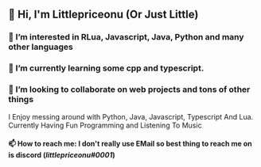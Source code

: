## 👋 Hi, I'm Littlepriceonu (Or Just Little)

### 👀 I’m interested in RLua, Javascript, Java, Python and many other languages
### 🌱 I’m currently learning some cpp and typescript.
### 💞️ I’m looking to collaborate on web projects and tons of other things

I Enjoy messing around with Python, Java, Javascript, Typescript And Lua. Currently Having Fun Programming and Listening To Music

#### 📫 How to reach me: I don't really use EMail so best thing to reach me on is discord (***littlepriceonu#0001***)

<!---
littlepriceonu/littlepriceonu is a ✨ special ✨ repository because its `README.md` (this file) appears on your GitHub profile.
You can click the Preview link to take a look at your changes.
--->
